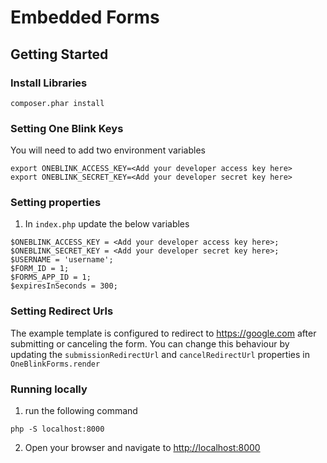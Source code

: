 # Embedded Forms

## Getting Started

### Install Libraries

```
composer.phar install
```

### Setting One Blink Keys

You will need to add two environment variables

```
export ONEBLINK_ACCESS_KEY=<Add your developer access key here>
export ONEBLINK_SECRET_KEY=<Add your developer secret key here>
```

### Setting properties

1. In `index.php` update the below variables

```
$ONEBLINK_ACCESS_KEY = <Add your developer access key here>;
$ONEBLINK_SECRET_KEY = <Add your developer secret key here>;
$USERNAME = 'username';
$FORM_ID = 1;
$FORMS_APP_ID = 1;
$expiresInSeconds = 300;
```

### Setting Redirect Urls

The example template is configured to redirect to https://google.com after submitting or canceling the form.
You can change this behaviour by updating the `submissionRedirectUrl` and `cancelRedirectUrl` properties in `OneBlinkForms.render`

### Running locally

1. run the following command

```
php -S localhost:8000
```

2. Open your browser and navigate to [http://localhost:8000](http://localhost:8000)
